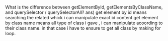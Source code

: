 What is the difference between getElementById, getElementsByClassName, and querySelector / querySelectorAll?
ans) get element by id means searching the related whick i can manipulate exact id content
      get element by class name means all type of class i gave , i can manipulate acoording to their class name. in that case i have to ensure to get all class by making for loop.
